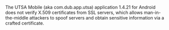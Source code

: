 The UTSA Mobile (aka com.dub.app.utsa) application 1.4.21 for Android does not verify X.509 certificates from SSL servers, which allows man-in-the-middle attackers to spoof servers and obtain sensitive information via a crafted certificate.